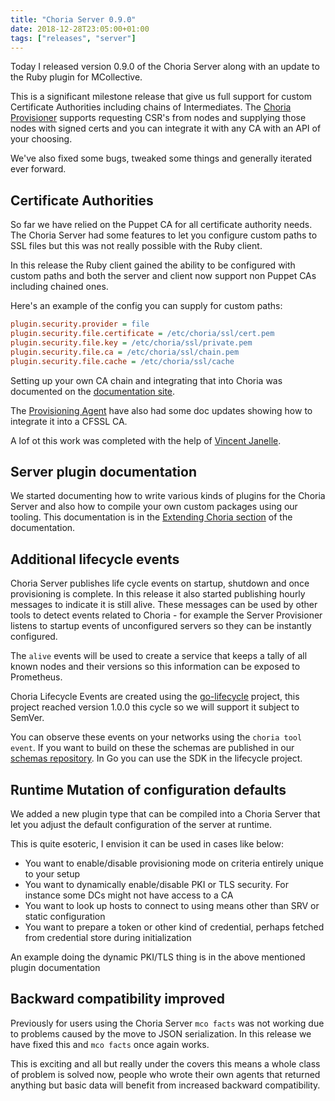 ```yaml
---
title: "Choria Server 0.9.0"
date: 2018-12-28T23:05:00+01:00
tags: ["releases", "server"]
---
```


Today I released version 0.9.0 of the Choria Server along with an update to the Ruby plugin for MCollective.

This is a significant milestone release that give us full support for custom Certificate Authorities including chains of Intermediates.  The [Choria Provisioner](https://github.com/choria-io/provisioner) supports requesting CSR's from nodes and supplying those nodes with signed certs and you can integrate it with any CA with an API of your choosing.

We've also fixed some bugs, tweaked some things and generally iterated ever forward.

<!--more-->

## Certificate Authorities

So far we have relied on the Puppet CA for all certificate authority needs.  The Choria Server had some features to let you configure custom paths to SSL files but this was not really possible with the Ruby client.

In this release the Ruby client gained the ability to be configured with custom paths and both the server and client now support non Puppet CAs including chained ones.

Here's an example of the config you can supply for custom paths:

```ini
plugin.security.provider = file
plugin.security.file.certificate = /etc/choria/ssl/cert.pem
plugin.security.file.key = /etc/choria/ssl/private.pem
plugin.security.file.ca = /etc/choria/ssl/chain.pem
plugin.security.file.cache = /etc/choria/ssl/cache
```

Setting up your own CA chain and integrating that into Choria was documented on the [documentation site](https://choria.io/docs/configuration/custom_ca/).

The [Provisioning Agent](https://github.com/choria-io/provisioner) have also had some doc updates showing how to integrate it into a CFSSL CA.

A lof ot this work was completed with the help of [Vincent Janelle](https://twitter.com/randomfrequency).

## Server plugin documentation

We started documenting how to write various kinds of plugins for the Choria Server and also how to compile your own custom packages using our tooling.  This documentation is in the [Extending Choria section](https://choria.io/docs/development/) of the documentation.

## Additional lifecycle events

Choria Server publishes life cycle events on startup, shutdown and once provisioning is complete.  In this release it also started publishing hourly messages to indicate it is still alive.  These messages can be used by other tools to detect events related to Choria - for example the Server Provisioner listens to startup events of unconfigured servers so they can be instantly configured.

The `alive` events will be used to create a service that keeps a tally of all known nodes and their versions so this information can be exposed to Prometheus.

Choria Lifecycle Events are created using the [go-lifecycle](https://github.com/choria-io/go-lifecycle) project, this project reached version 1.0.0 this cycle so we will support it subject to SemVer.

You can observe these events on your networks using the `choria tool event`.  If you want to build on these the schemas are published in our [schemas repository](https://github.com/choria-io/schemas/tree/master/choria/lifecycle/v1).  In Go you can use the SDK in the lifecycle project.

## Runtime Mutation of configuration defaults

We added a new plugin type that can be compiled into a Choria Server that let you adjust the default configuration of the server at runtime.

This is quite esoteric, I envision it can be used in cases like below:

 * You want to enable/disable provisioning mode on criteria entirely unique to your setup
 * You want to dynamically enable/disable PKI or TLS security. For instance some DCs might not have access to a CA
 * You want to look up hosts to connect to using means other than SRV or static configuration
 * You want to prepare a token or other kind of credential, perhaps fetched from credential store during initialization

An example doing the dynamic PKI/TLS thing is in the above mentioned plugin documentation

## Backward compatibility improved

Previously for users using the Choria Server `mco facts` was not working due to problems caused by the move to JSON serialization.  In this release we have fixed this and `mco facts` once again works.

This is exciting and all but really under the covers this means a whole class of problem is solved now, people who wrote their own agents that returned anything but basic data will benefit from increased backward compatibility.

